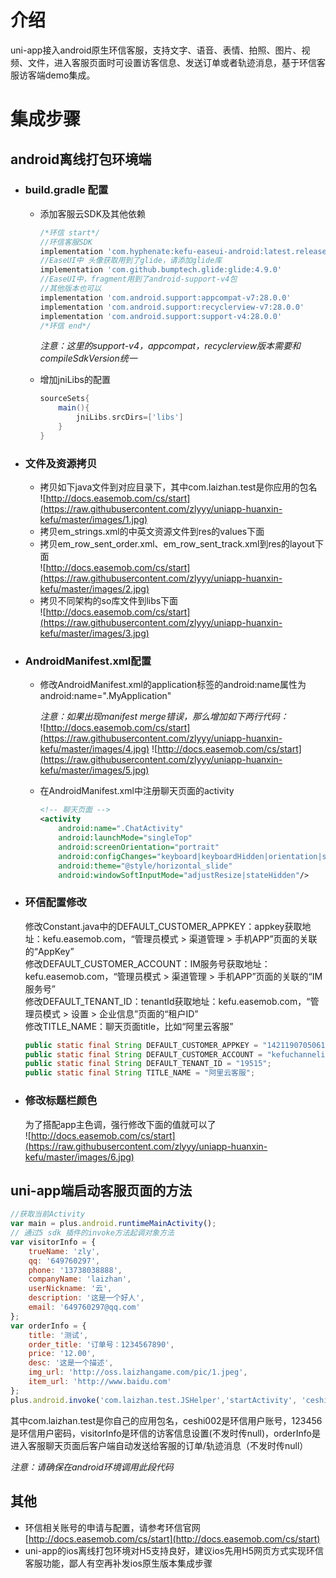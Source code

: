 # 介绍
uni-app接入android原生环信客服，支持文字、语音、表情、拍照、图片、视频、文件，进入客服页面时可设置访客信息、发送订单或者轨迹消息，基于环信客服访客端demo集成。
# 集成步骤
## android离线打包环境端
   - ### build.gradle 配置
     - 添加客服云SDK及其他依赖 
        ```gradle
        /*环信 start*/
        //环信客服SDK
        implementation 'com.hyphenate:kefu-easeui-android:latest.release'
        //EaseUI中 头像获取用到了glide，请添加glide库
        implementation 'com.github.bumptech.glide:glide:4.9.0'
        //EaseUI中，fragment用到了android-support-v4包
        //其他版本也可以
        implementation 'com.android.support:appcompat-v7:28.0.0'
        implementation 'com.android.support:recyclerview-v7:28.0.0'
        implementation 'com.android.support:support-v4:28.0.0'
        /*环信 end*/
        ``` 
        *注意：这里的support-v4，appcompat，recyclerview版本需要和compileSdkVersion统一*

     - 增加jniLibs的配置 
        ```gradle
        sourceSets{
            main(){
                jniLibs.srcDirs=['libs']
            }
        }
        ```

   - ### 文件及资源拷贝
     - 拷贝如下java文件到对应目录下，其中com.laizhan.test是你应用的包名  
       ![http://docs.easemob.com/cs/start](https://raw.githubusercontent.com/zlyyy/uniapp-huanxin-kefu/master/images/1.jpg)
     - 拷贝em_strings.xml的中英文资源文件到res的values下面
     - 拷贝em_row_sent_order.xml、em_row_sent_track.xml到res的layout下面  
       ![http://docs.easemob.com/cs/start](https://raw.githubusercontent.com/zlyyy/uniapp-huanxin-kefu/master/images/2.jpg)
     - 拷贝不同架构的so库文件到libs下面  
       ![http://docs.easemob.com/cs/start](https://raw.githubusercontent.com/zlyyy/uniapp-huanxin-kefu/master/images/3.jpg)
   - ### AndroidManifest.xml配置
     - 修改AndroidManifest.xml的application标签的android:name属性为android:name=".MyApplication"   
     
       *注意：如果出现manifest merge错误，那么增加如下两行代码：*  
       ![http://docs.easemob.com/cs/start](https://raw.githubusercontent.com/zlyyy/uniapp-huanxin-kefu/master/images/4.jpg)
       ![http://docs.easemob.com/cs/start](https://raw.githubusercontent.com/zlyyy/uniapp-huanxin-kefu/master/images/5.jpg)
     - 在AndroidManifest.xml中注册聊天页面的activity  
        ```xml
        <!-- 聊天页面 -->
        <activity
            android:name=".ChatActivity"
            android:launchMode="singleTop"
            android:screenOrientation="portrait"
            android:configChanges="keyboard|keyboardHidden|orientation|screenLayout|uiMode|screenSize|smallestScreenSize|navigation"
            android:theme="@style/horizontal_slide"
            android:windowSoftInputMode="adjustResize|stateHidden"/>
        ```
   - ### 环信配置修改 
      修改Constant.java中的DEFAULT_CUSTOMER_APPKEY：appkey获取地址：kefu.easemob.com，“管理员模式 > 渠道管理 > 手机APP”页面的关联的“AppKey”     
      修改DEFAULT_CUSTOMER_ACCOUNT：IM服务号获取地址：kefu.easemob.com，“管理员模式 > 渠道管理 > 手机APP”页面的关联的“IM服务号”   
      修改DEFAULT_TENANT_ID：tenantId获取地址：kefu.easemob.com，“管理员模式 > 设置 > 企业信息”页面的“租户ID”  
      修改TITLE_NAME：聊天页面title，比如“阿里云客服”  
        ```java
        public static final String DEFAULT_CUSTOMER_APPKEY = "1421190705061167#kefuchannelapp19515";
        public static final String DEFAULT_CUSTOMER_ACCOUNT = "kefuchannelimid_128577";
        public static final String DEFAULT_TENANT_ID = "19515";
        public static final String TITLE_NAME = "阿里云客服";
        ```
   - ### 修改标题栏颜色  
      为了搭配app主色调，强行修改下面的值就可以了  
      ![http://docs.easemob.com/cs/start](https://raw.githubusercontent.com/zlyyy/uniapp-huanxin-kefu/master/images/6.jpg)
## uni-app端启动客服页面的方法
```js
//获取当前Activity  
var main = plus.android.runtimeMainActivity();
// 通过5 sdk 插件的invoke方法起调对象方法
var visitorInfo = {
	trueName: 'zly',
	qq: '649760297',
	phone: '13738038888',
	companyName: 'laizhan',
	userNickname: '云',
	description: '这是一个好人',
	email: '649760297@qq.com'	
};
var orderInfo = {
	title: '测试',
	order_title: '订单号：1234567890',
	price: '12.00',
	desc: '这是一个描述',
	img_url: 'http://oss.laizhangame.com/pic/1.jpeg',
	item_url: 'http://www.baidu.com'
};
plus.android.invoke('com.laizhan.test.JSHelper','startActivity', 'ceshi002', '123456', main, JSON.stringify(visitorInfo), JSON.stringify(orderInfo));
```
其中com.laizhan.test是你自己的应用包名，ceshi002是环信用户账号，123456是环信用户密码，visitorInfo是环信的访客信息设置(不发时传null)，orderInfo是进入客服聊天页面后客户端自动发送给客服的订单/轨迹消息（不发时传null）

*注意：请确保在android环境调用此段代码*

## 其他
   - 环信相关账号的申请与配置，请参考环信官网[http://docs.easemob.com/cs/start](http://docs.easemob.com/cs/start)
   - uni-app的ios离线打包环境对H5支持良好，建议ios先用H5网页方式实现环信客服功能，鄙人有空再补发ios原生版本集成步骤

